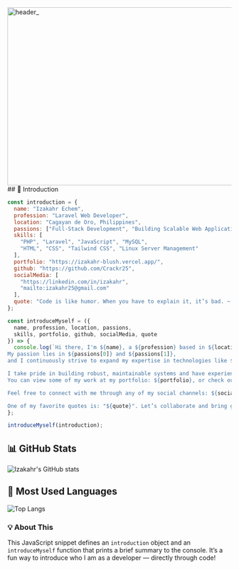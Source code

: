 <img width="2000" height="400" alt="header_" src="https://github.com/user-attachments/assets/bdccdf8c-a49c-4c87-a1b1-71ac54f73fde" />
## 👋 Introduction

```javascript
const introduction = {
  name: "Izakahr Echem",
  profession: "Laravel Web Developer",
  location: "Cagayan de Oro, Philippines",
  passions: ["Full-Stack Development", "Building Scalable Web Applications"],
  skills: [
    "PHP", "Laravel", "JavaScript", "MySQL",
    "HTML", "CSS", "Tailwind CSS", "Linux Server Management"
  ],
  portfolio: "https://izakahr-blush.vercel.app/",
  github: "https://github.com/Crackr25",
  socialMedia: [
    "https://linkedin.com/in/izakahr",
    "mailto:izakahr25@gmail.com"
  ],
  quote: "Code is like humor. When you have to explain it, it’s bad. ~ Cory House"
};

const introduceMyself = ({
  name, profession, location, passions,
  skills, portfolio, github, socialMedia, quote
}) => {
  console.log(`Hi there, I'm ${name}, a ${profession} based in ${location}.
My passion lies in ${passions[0]} and ${passions[1]},
and I continuously strive to expand my expertise in technologies like ${skills.join(", ")}.

I take pride in building robust, maintainable systems and have experience leading teams and delivering production-grade solutions.
You can view some of my work at my portfolio: ${portfolio}, or check out my GitHub contributions here: ${github}.

Feel free to connect with me through any of my social channels: ${socialMedia.join(", ")}.

One of my favorite quotes is: "${quote}". Let’s collaborate and bring great ideas to life!`);
};

introduceMyself(introduction);
```

## 📊 GitHub Stats

![Izakahr's GitHub stats](https://github-readme-stats.vercel.app/api?username=Crackr25&show_icons=true&theme=tokyonight)

## 📘 Most Used Languages

![Top Langs](https://github-readme-stats.vercel.app/api/top-langs/?username=Crackr25&layout=compact&theme=tokyonight)



### 💡 About This
This JavaScript snippet defines an `introduction` object and an `introduceMyself` function that prints a brief summary to the console. It’s a fun way to introduce who I am as a developer — directly through code!

